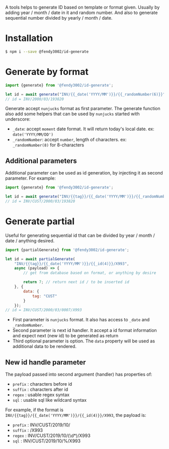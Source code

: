 A tools helps to generate ID based on template or format given. Usually by adding year / month / date in it and random number. And also to generate sequential number divided by yearly / month / date.

# Installation

``` bash
$ npm i --save @fendy3002/id-generate
```

# Generate by format

``` javascript
import {generate} from '@fendy3002/id-generate';

let id = await generate("INV/{{_date('YYYY/MM')}}/{{_randomNumber(6)}}");
// id = INV/2000/03/193820
```

Generate accept `nunjucks` format as first parameter. The generate function also add some helpers that can be used by `nunjucks` started with underscore:

* `_date`: accept `moment` date format. It will return today's local date. ex: `date('YYYY/MM/DD')`
* `_randomNumber`: accept `number`, length of characters. ex: `_randomNumber(8)` for 8-characters

## Additional parameters

Additional parameter can be used as id generation, by injecting it as second parameter. For example:

``` javascript
import {generate} from '@fendy3002/id-generate';

let id = await generate("INV/{{tag}}/{{_date('YYYY/MM')}}/{{_randomNumber(6)}}". {tag: "CUST"});
// id = INV/CUST/2000/03/193820
```

# Generate partial

Useful for generating sequential id that can be divided by year / month / date / anything desired.

``` javascript
import {partialGenerate} from '@fendy3002/id-generate';

let id = await partialGenerate(
    "INV/{{tag}}/{{_date('YYYY/MM')}}/{{_id(4)}}/X993", 
    async (payload) => {
        // get from database based on format, or anything by desire

        return 7; // return next id / to be inserted id
    }, {
        data: {
            tag: "CUST"
        }
    });
// id = INV/CUST/2000/03/0007/X993
```

* First parameter is `nunjucks` format. It also has access to `_date` and `_randomNumber`. 
* Second parameter is next id handler. It accept a id format information and expect next (new id) to be generated as return
* Third optional parameter is option. The `data` property will be used as additional data to be rendered.

## New id handle parameter

The payload passed into second argument (handler) has properties of:

* `prefix`  : characters before id
* `suffix`  : characters after id
* `regex`   : usable regex syntax
* `sql`     : usable sql like wildcard syntax

For example, if the format is `INV/{{tag}}/{{_date('YYYY/MM')}}/{{_id(4)}}/X993`, the payload is:

* `prefix`  : INV/CUST/2019/10/
* `suffix`  : /X993
* `regex`   : INV\/CUST/2019\/10\/(\d*)\/X993
* `sql`     : INV/CUST/2019/10/%/X993